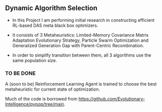## Dynamic Algorithm Selection

* In this Project I am performing initial research in constructing efficient RL-based DAS meta black box optimizers.

* It consists of 3 Metaheuristics: Limited-Memory Covariance Matrix Adaptation Evolutionary Strategy, Particle Swarm Optimization and Generalized Generation Gap with Parent-Centric Recombination.

* In order to simplify transition between them, all 3 algorithms use the same population size.


### TO BE DONE

A (soon to be) Reinforcement Learning Agent is trained to choose the best metaheuristic for current state of optimization.



Much of the code is borrowed from https://github.com/Evolutionary-Intelligence/pypop/tree/main.